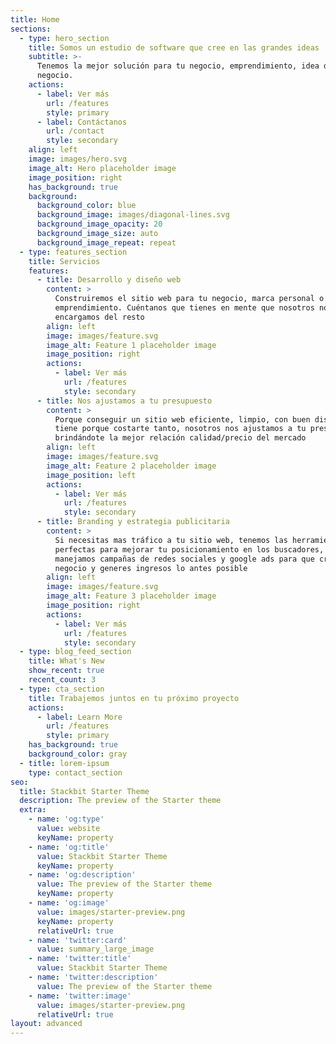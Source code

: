 ```yaml
---
title: Home
sections:
  - type: hero_section
    title: Somos un estudio de software que cree en las grandes ideas
    subtitle: >-
      Tenemos la mejor solución para tu negocio, emprendimiento, idea de
      negocio.
    actions:
      - label: Ver más
        url: /features
        style: primary
      - label: Contáctanos
        url: /contact
        style: secondary
    align: left
    image: images/hero.svg
    image_alt: Hero placeholder image
    image_position: right
    has_background: true
    background:
      background_color: blue
      background_image: images/diagonal-lines.svg
      background_image_opacity: 20
      background_image_size: auto
      background_image_repeat: repeat
  - type: features_section
    title: Servicios
    features:
      - title: Desarrollo y diseño web
        content: >
          Construiremos el sitio web para tu negocio, marca personal o
          emprendimiento. Cuéntanos que tienes en mente que nosotros nos
          encargamos del resto
        align: left
        image: images/feature.svg
        image_alt: Feature 1 placeholder image
        image_position: right
        actions:
          - label: Ver más
            url: /features
            style: secondary
      - title: Nos ajustamos a tu presupuesto
        content: >
          Porque conseguir un sitio web eficiente, limpio, con buen diseño no
          tiene porque costarte tanto, nosotros nos ajustamos a tu presupuesto
          brindándote la mejor relación calidad/precio del mercado
        align: left
        image: images/feature.svg
        image_alt: Feature 2 placeholder image
        image_position: left
        actions:
          - label: Ver más
            url: /features
            style: secondary
      - title: Branding y estrategia publicitaria
        content: >
          Si necesitas mas tráfico a tu sitio web, tenemos las herramientas
          perfectas para mejorar tu posicionamiento en los buscadores, también
          manejamos campañas de redes sociales y google ads para que crezcas tu
          negocio y generes ingresos lo antes posible
        align: left
        image: images/feature.svg
        image_alt: Feature 3 placeholder image
        image_position: right
        actions:
          - label: Ver más
            url: /features
            style: secondary
  - type: blog_feed_section
    title: What's New
    show_recent: true
    recent_count: 3
  - type: cta_section
    title: Trabajemos juntos en tu próximo proyecto
    actions:
      - label: Learn More
        url: /features
        style: primary
    has_background: true
    background_color: gray
  - title: lorem-ipsum
    type: contact_section
seo:
  title: Stackbit Starter Theme
  description: The preview of the Starter theme
  extra:
    - name: 'og:type'
      value: website
      keyName: property
    - name: 'og:title'
      value: Stackbit Starter Theme
      keyName: property
    - name: 'og:description'
      value: The preview of the Starter theme
      keyName: property
    - name: 'og:image'
      value: images/starter-preview.png
      keyName: property
      relativeUrl: true
    - name: 'twitter:card'
      value: summary_large_image
    - name: 'twitter:title'
      value: Stackbit Starter Theme
    - name: 'twitter:description'
      value: The preview of the Starter theme
    - name: 'twitter:image'
      value: images/starter-preview.png
      relativeUrl: true
layout: advanced
---
```

